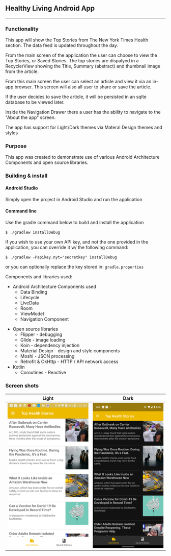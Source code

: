 
## Healthy Living Android App
---

### Functionality
This app will show the Top Stories from The New York Times Health section. The data feed is updated throughout the day.

From the main screen of the application the user can choose to view the Top Stories, or Saved Stories.
The top stories are dispalyed in a RecyclerView showing the Title, Summary (abstract) and thumbnail image from the article.

From this main screen the user can select an article and view it via an in-app browser. This screen will also all user to share or save the article.

If the user decides to save the article, it will be persisted in an sqlte database to be viewed later.

Inside the Navigation Drawer there a user has the ability to navigate to the "About the app" screen.

The app has support for Light/Dark themes via Materal Design themes and styles




### Purpose
 This app was created to demonstrate use of various Android Architecture Components and open source libraries. 


 ### Building & install

 #### Android Studio
Simply open the project in Android Studio and run the application


 #### Command line
 Use the gradle command below to build and install the application
 ``` shell
 $ ./gradlew installDebug
 ```

 If you wish to use your own API key, and not the one provided in the application, you can override it w/ the following command:

 ``` shell
 $ ./gradlew -Papikey.nyt="secretkey" installDebug
 ```

or you can optionally replace the key stored in: `gradle.properties`



Components and libraries used:

- Android Architecture Components used
  - Data Binding
  - Lifecycle
  - LiveData
  - Room
  - ViewModel
  - Navigation Component
* Open source libraries
  - Flipper - debugging
  - Glide - image loading
  - Koin - dependency injection
  - Material Design - design and style components
  - Moshi - JSON processing
  - Retrofit & OkHttp - HTTP / API network access
* Kotlin
  - Coroutines - Reactive
  

### Screen shots
Light | Dark
------------ | -------------
![Light](docs/images/light-mode.png) | ![Dark](docs/images/dark-mode.png) 
